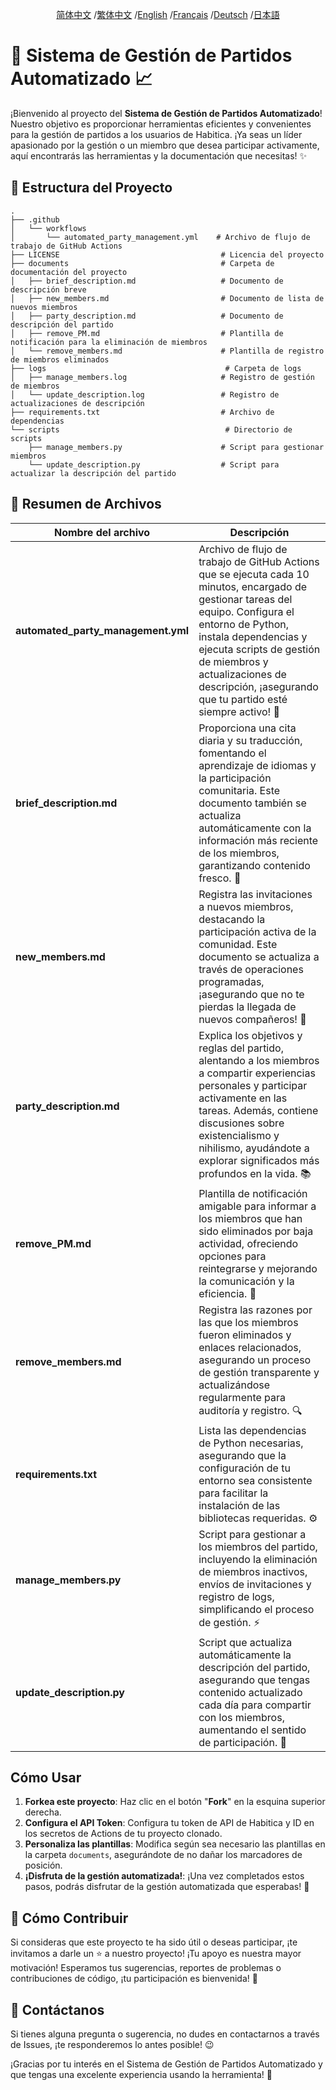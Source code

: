 <div align="center">

[简体中文](/README.md) /[繁体中文](/README/README_zh-TW.md) /[English](/README/README_en.md) /[Français](/README/README_fr.md) /[Deutsch](/README/README_de.md) /[日本語](/README/README_ja.md)

</div>

# 🎉 Sistema de Gestión de Partidos Automatizado 📈

¡Bienvenido al proyecto del **Sistema de Gestión de Partidos Automatizado**! Nuestro objetivo es proporcionar herramientas eficientes y convenientes para la gestión de partidos a los usuarios de Habitica. ¡Ya seas un líder apasionado por la gestión o un miembro que desea participar activamente, aquí encontrarás las herramientas y la documentación que necesitas! ✨

## 🚀 Estructura del Proyecto

```
.
├── .github
│   └── workflows
│       └── automated_party_management.yml    # Archivo de flujo de trabajo de GitHub Actions
├── LICENSE                                    # Licencia del proyecto
├── documents                                  # Carpeta de documentación del proyecto
│   ├── brief_description.md                   # Documento de descripción breve
│   ├── new_members.md                         # Documento de lista de nuevos miembros
│   ├── party_description.md                   # Documento de descripción del partido
│   ├── remove_PM.md                           # Plantilla de notificación para la eliminación de miembros
│   └── remove_members.md                      # Plantilla de registro de miembros eliminados
├── logs                                        # Carpeta de logs
│   ├── manage_members.log                     # Registro de gestión de miembros
│   └── update_description.log                 # Registro de actualizaciones de descripción
├── requirements.txt                           # Archivo de dependencias
└── scripts                                     # Directorio de scripts
    ├── manage_members.py                      # Script para gestionar miembros
    └── update_description.py                  # Script para actualizar la descripción del partido
```

## 📄 Resumen de Archivos

| Nombre del archivo                         | Descripción                                                       |
|------------------------------------------|------------------------------------------------------------------|
| **automated_party_management.yml**       | Archivo de flujo de trabajo de GitHub Actions que se ejecuta cada 10 minutos, encargado de gestionar tareas del equipo. Configura el entorno de Python, instala dependencias y ejecuta scripts de gestión de miembros y actualizaciones de descripción, ¡asegurando que tu partido esté siempre activo! 🎯 |
| **brief_description.md**                 | Proporciona una cita diaria y su traducción, fomentando el aprendizaje de idiomas y la participación comunitaria. Este documento también se actualiza automáticamente con la información más reciente de los miembros, garantizando contenido fresco. 🌱 |
| **new_members.md**                       | Registra las invitaciones a nuevos miembros, destacando la participación activa de la comunidad. Este documento se actualiza a través de operaciones programadas, ¡asegurando que no te pierdas la llegada de nuevos compañeros! 👥 |
| **party_description.md**                 | Explica los objetivos y reglas del partido, alentando a los miembros a compartir experiencias personales y participar activamente en las tareas. Además, contiene discusiones sobre existencialismo y nihilismo, ayudándote a explorar significados más profundos en la vida. 📚 |
| **remove_PM.md**                         | Plantilla de notificación amigable para informar a los miembros que han sido eliminados por baja actividad, ofreciendo opciones para reintegrarse y mejorando la comunicación y la eficiencia. 🤝 |
| **remove_members.md**                    | Registra las razones por las que los miembros fueron eliminados y enlaces relacionados, asegurando un proceso de gestión transparente y actualizándose regularmente para auditoría y registro. 🔍 |
| **requirements.txt**                     | Lista las dependencias de Python necesarias, asegurando que la configuración de tu entorno sea consistente para facilitar la instalación de las bibliotecas requeridas. ⚙️ |
| **manage_members.py**                    | Script para gestionar a los miembros del partido, incluyendo la eliminación de miembros inactivos, envíos de invitaciones y registro de logs, simplificando el proceso de gestión. ⚡️ |
| **update_description.py**                | Script que actualiza automáticamente la descripción del partido, asegurando que tengas contenido actualizado cada día para compartir con los miembros, aumentando el sentido de participación. 🌟 |

## Cómo Usar

1. **Forkea este proyecto**: Haz clic en el botón "**Fork**" en la esquina superior derecha.
2. **Configura el API Token**: Configura tu token de API de Habitica y ID en los secretos de Actions de tu proyecto clonado.
3. **Personaliza las plantillas**: Modifica según sea necesario las plantillas en la carpeta `documents`, asegurándote de no dañar los marcadores de posición.
4. **¡Disfruta de la gestión automatizada!**: ¡Una vez completados estos pasos, podrás disfrutar de la gestión automatizada que esperabas! 🚀

## 🌟 Cómo Contribuir

Si consideras que este proyecto te ha sido útil o deseas participar, ¡te invitamos a darle un ⭐️ a nuestro proyecto! ¡Tu apoyo es nuestra mayor motivación! Esperamos tus sugerencias, reportes de problemas o contribuciones de código, ¡tu participación es bienvenida! 💪

## 📧 Contáctanos

Si tienes alguna pregunta o sugerencia, no dudes en contactarnos a través de Issues, ¡te responderemos lo antes posible! 😉

¡Gracias por tu interés en el Sistema de Gestión de Partidos Automatizado y que tengas una excelente experiencia usando la herramienta! 🎉